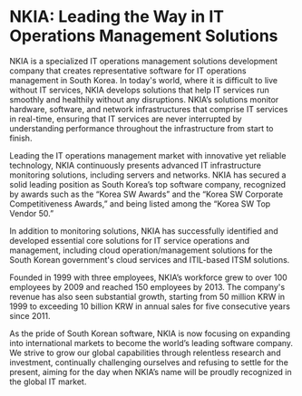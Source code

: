 # NKIA: Leading the Way in IT Operations Management Solutions

NKIA is a specialized IT operations management solutions development company that creates representative software for IT operations management in South Korea. In today's world, where it is difficult to live without IT services, NKIA develops solutions that help IT services run smoothly and healthily without any disruptions. NKIA’s solutions monitor hardware, software, and network infrastructures that comprise IT services in real-time, ensuring that IT services are never interrupted by understanding performance throughout the infrastructure from start to finish.

Leading the IT operations management market with innovative yet reliable technology, NKIA continuously presents advanced IT infrastructure monitoring solutions, including servers and networks. NKIA has secured a solid leading position as South Korea’s top software company, recognized by awards such as the “Korea SW Awards” and the “Korea SW Corporate Competitiveness Awards,” and being listed among the “Korea SW Top Vendor 50.”

In addition to monitoring solutions, NKIA has successfully identified and developed essential core solutions for IT service operations and management, including cloud operation/management solutions for the South Korean government's cloud services and ITIL-based ITSM solutions.

Founded in 1999 with three employees, NKIA’s workforce grew to over 100 employees by 2009 and reached 150 employees by 2013. The company's revenue has also seen substantial growth, starting from 50 million KRW in 1999 to exceeding 10 billion KRW in annual sales for five consecutive years since 2011.

As the pride of South Korean software, NKIA is now focusing on expanding into international markets to become the world’s leading software company. We strive to grow our global capabilities through relentless research and investment, continually challenging ourselves and refusing to settle for the present, aiming for the day when NKIA’s name will be proudly recognized in the global IT market.